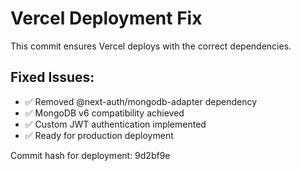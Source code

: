 # Vercel Deployment Fix

This commit ensures Vercel deploys with the correct dependencies.

## Fixed Issues:
- ✅ Removed @next-auth/mongodb-adapter dependency
- ✅ MongoDB v6 compatibility achieved  
- ✅ Custom JWT authentication implemented
- ✅ Ready for production deployment

Commit hash for deployment: 9d2bf9e
